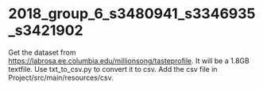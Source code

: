 # 2018_group_6_s3480941_s3346935_s3421902

Get the dataset from https://labrosa.ee.columbia.edu/millionsong/tasteprofile.
It will be a 1.8GB textfile.
Use txt_to_csv.py to convert it to csv.
Add the csv file in Project/src/main/resources/csv.
